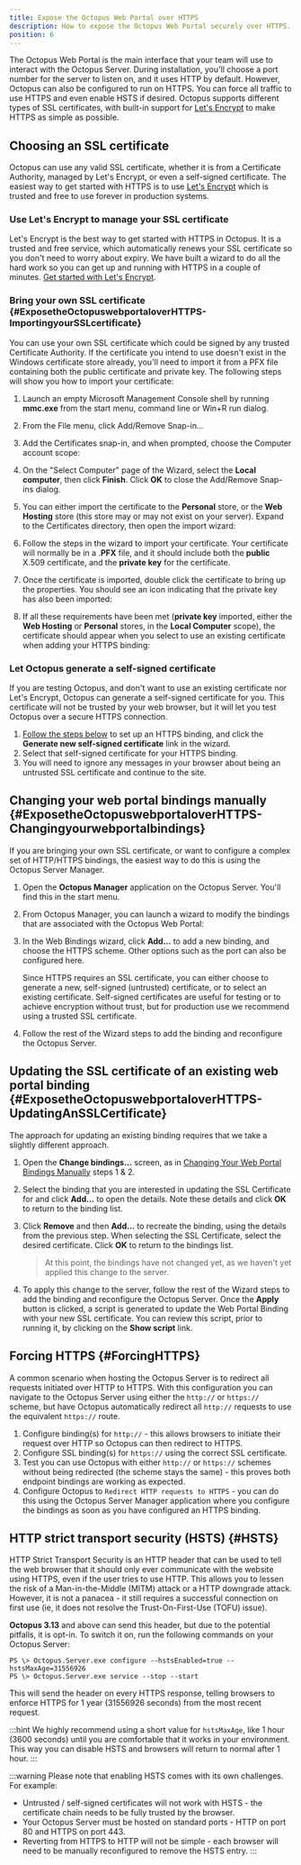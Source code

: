 ```yaml
---
title: Expose the Octopus Web Portal over HTTPS
description: How to expose the Octopus Web Portal securely over HTTPS.
position: 6
---
```


The Octopus Web Portal is the main interface that your team will use to interact with the Octopus Server. During installation, you'll choose a port number for the server to listen on, and it uses HTTP by default. However, Octopus can also be configured to run on HTTPS. You can force all traffic to use HTTPS and even enable HSTS if desired. Octopus supports different types of SSL certificates, with built-in support for [Let's Encrypt](/docs/security/exposing-octopus/lets-encrypt-integration.md) to make HTTPS as simple as possible.

## Choosing an SSL certificate

Octopus can use any valid SSL certificate, whether it is from a Certificate Authority, managed by Let's Encrypt, or even a self-signed certificate. The easiest way to get started with HTTPS is to use [Let's Encrypt](/docs/security/exposing-octopus/lets-encrypt-integration.md) which is trusted and free to use forever in production systems.

### Use Let's Encrypt to manage your SSL certificate

Let's Encrypt is the best way to get started with HTTPS in Octopus. It is a trusted and free service, which automatically renews your SSL certificate so you don't need to worry about expiry. We have built a wizard to do all the hard work so you can get up and running with HTTPS in a couple of minutes. [Get started with Let's Encrypt](/docs/security/exposing-octopus/lets-encrypt-integration.md).

### Bring your own SSL certificate {#ExposetheOctopuswebportaloverHTTPS-ImportingyourSSLcertificate}

You can use your own SSL certificate which could be signed by any trusted Certificate Authority. If the certificate you intend to use doesn't exist in the Windows certificate store already, you'll need to import it from a PFX file containing both the public certificate and private key. The following steps will show you how to import your certificate:

1. Launch an empty Microsoft Management Console shell by running **mmc.exe** from the start menu, command line or Win+R run dialog.

1. From the File menu, click Add/Remove Snap-in...
1. Add the Certificates snap-in, and when prompted, choose the Computer account scope:
1. On the "Select Computer" page of the Wizard, select the **Local computer**, then click **Finish**. Click **OK** to close the Add/Remove Snap-ins dialog.
1. You can either import the certificate to the **Personal** store, or the **Web Hosting** store (this store may or may not exist on your server). Expand to the Certificates directory, then open the import wizard:

    
1. Follow the steps in the wizard to import your certificate. Your certificate will normally be in a .**PFX** file, and it should include both the **public** X.509 certificate, and the **private key** for the certificate.

1. Once the certificate is imported, double click the certificate to bring up the properties. You should see an icon indicating that the private key has also been imported:

    
1. If all these requirements have been met (**private key** imported, either the **Web Hosting** or **Personal** stores, in the **Local Computer** scope), the certificate should appear when you select to use an existing certificate when adding your HTTPS binding:

    
### Let Octopus generate a self-signed certificate

If you are testing Octopus, and don't want to use an existing certificate nor Let's Encrypt, Octopus can generate a self-signed certificate for you. This certificate will not be trusted by your web browser, but it will let you test Octopus over a secure HTTPS connection.

1. [Follow the steps below](#ExposetheOctopuswebportaloverHTTPS-Changingyourwebportalbindings) to set up an HTTPS binding, and click the **Generate new self-signed certificate** link in the wizard.
1. Select that self-signed certificate for your HTTPS binding.
1. You will need to ignore any messages in your browser about being an untrusted SSL certificate and continue to the site.

## Changing your web portal bindings manually {#ExposetheOctopuswebportaloverHTTPS-Changingyourwebportalbindings}

If you are bringing your own SSL certificate, or want to configure a complex set of HTTP/HTTPS bindings, the easiest way to do this is using the Octopus Server Manager.

1. Open the **Octopus Manager** application on the Octopus Server. You'll find this in the start menu.

    
1. From Octopus Manager, you can launch a wizard to modify the bindings that are associated with the Octopus Web Portal:

    
1. In the Web Bindings wizard, click **Add...** to add a new binding, and choose the HTTPS scheme. Other options such as the port can also be configured here.

    
    Since HTTPS requires an SSL certificate, you can either choose to generate a new, self-signed (untrusted) certificate, or to select an existing certificate. Self-signed certificates are useful for testing or to achieve encryption without trust, but for production use we recommend using a trusted SSL certificate.

1. Follow the rest of the Wizard steps to add the binding and reconfigure the Octopus Server.

## Updating the SSL certificate of an existing web portal binding {#ExposetheOctopuswebportaloverHTTPS-UpdatingAnSSLCertificate}

The approach for updating an existing binding requires that we take a slightly different approach.

1. Open the **Change bindings...** screen, as in [Changing Your Web Portal Bindings Manually](#ExposetheOctopuswebportaloverHTTPS-Changingyourwebportalbindings) steps 1 & 2.

1. Select the binding that you are interested in updating the SSL Certificate for and click **Add...** to open the details. Note these details and click **OK** to return to the binding list.

1. Click **Remove** and then **Add...** to recreate the binding, using the details from the previous step. When selecting the SSL Certificate, select the desired certificate. Click **OK** to return to the bindings list.

    
    > At this point, the bindings have not changed yet, as we haven't yet applied this change to the server.

1. To apply this change to the server, follow the rest of the Wizard steps to add the binding and reconfigure the Octopus Server. Once the **Apply** button is clicked, a script is generated to update the Web Portal Binding with your new SSL certificate. You can review this script, prior to running it, by clicking on the **Show script** link.

## Forcing HTTPS {#ForcingHTTPS}

A common scenario when hosting the Octopus Server is to redirect all requests initiated over HTTP to HTTPS. With this configuration you can navigate to the Octopus Server using either the `http://` or `https://` scheme, but have Octopus automatically redirect all `http://` requests to use the equivalent `https://` route.

1. Configure binding(s) for `http://` - this allows browsers to initiate their request over HTTP so Octopus can then redirect to HTTPS.
1. Configure SSL binding(s) for `https://` using the correct SSL certificate.
1. Test you can use Octopus with either `http://` or `https://` schemes without being redirected (the scheme stays the same) - this proves both endpoint bindings are working as expected.
1. Configure Octopus to `Redirect HTTP requests to HTTPS` - you can do this using the Octopus Server Manager application where you configure the bindings as soon as you have configured an HTTPS binding.

    
## HTTP strict transport security (HSTS) {#HSTS}

HTTP Strict Transport Security is an HTTP header that can be used to tell the web browser that it should only ever communicate with the website using HTTPS, even if the user tries to use HTTP. This allows you to lessen the risk of a Man-in-the-Middle (MITM) attack or a HTTP downgrade attack. However, it is not a panacea - it still requires a successful connection on first use (ie, it does not resolve the Trust-On-First-Use (TOFU) issue).

**Octopus 3.13** and above can send this header, but due to the potential pitfalls, it is opt-in. To switch it on, run the following commands on your Octopus Server:

```text
PS \> Octopus.Server.exe configure --hstsEnabled=true --hstsMaxAge=31556926
PS \> Octopus.Server.exe service --stop --start
```

This will send the header on every HTTPS response, telling browsers to enforce HTTPS for 1 year (31556926 seconds) from the most recent request.

:::hint
We highly recommend using a short value for `hstsMaxAge`, like 1 hour (3600 seconds) until you are comfortable that it works in your environment. This way you can disable HSTS and browsers will return to normal after 1 hour.
:::

:::warning
Please note that enabling HSTS comes with its own challenges. For example:

* Untrusted / self-signed certificates will not work with HSTS - the certificate chain needs to be fully trusted by the browser.
* Your Octopus Server must be hosted on standard ports - HTTP on port 80 and HTTPS on port 443.
* Reverting from HTTPS to HTTP will not be simple - each browser will need to be manually reconfigured to remove the HSTS entry.
:::
